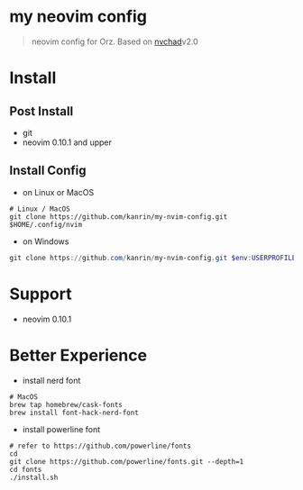 # my neovim config
> neovim config for Orz.
> Based on [nvchad](https://nvchad.com)v2.0


# Install
## Post Install
- git
- neovim 0.10.1 and upper
## Install Config
- on Linux or MacOS
```shell
# Linux / MacOS
git clone https://github.com/kanrin/my-nvim-config.git $HOME/.config/nvim
```
- on Windows
```powershell
git clone https://github.com/kanrin/my-nvim-config.git $env:USERPROFILE\AppData\Local\nvim
```

# Support
- neovim 0.10.1

# Better Experience

- install nerd font
```shell
# MacOS
brew tap homebrew/cask-fonts
brew install font-hack-nerd-font
```

- install powerline font
```shell
# refer to https://github.com/powerline/fonts
cd
git clone https://github.com/powerline/fonts.git --depth=1
cd fonts
./install.sh
```
